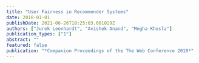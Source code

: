 ```yaml
---
title: "User Fairness in Recommender Systems"
date: 2018-01-01
publishDate: 2021-06-26T18:25:03.001029Z
authors: ["Jurek Leonhardt", "Avishek Anand", "Megha Khosla"]
publication_types: ["1"]
abstract: ""
featured: false
publication: "*Companion Proceedings of the The Web Conference 2018*"
---
```


